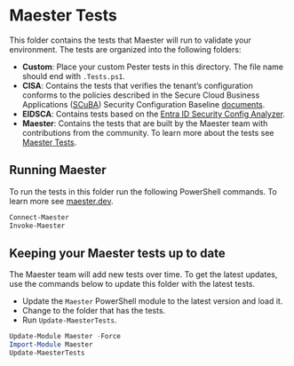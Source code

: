 # Maester Tests

This folder contains the tests that Maester will run to validate your environment. The tests are organized into the following folders:

- **Custom**: Place your custom Pester tests in this directory. The file name should end with `.Tests.ps1`.
- **CISA**: Contains the tests that verifies the tenant’s configuration conforms to the policies described in the Secure Cloud Business Applications ([SCuBA](https://cisa.gov/scuba)) Security Configuration Baseline [documents](/baselines/README.md).
- **EIDSCA**: Contains tests based on the [Entra ID Security Config Analyzer](https://maester.dev/docs/tests/eidsca/).
- **Maester**: Contains the tests that are built by the Maester team with contributions from the community. To learn more about the tests see [Maester Tests](https://maester.dev/docs/tests/maester).

## Running Maester

To run the tests in this folder run the following PowerShell commands. To learn more see [maester.dev](https://maester.dev).

```powershell
Connect-Maester
Invoke-Maester
```

## Keeping your Maester tests up to date

The Maester team will add new tests over time. To get the latest updates, use the commands below to update this folder with the latest tests.

- Update the `Maester` PowerShell module to the latest version and load it.
- Change to the folder that has the tests.
- Run `Update-MaesterTests`.

```powershell
Update-Module Maester -Force
Import-Module Maester
Update-MaesterTests
```
